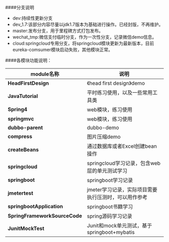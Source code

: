 ####分支说明

 * dev:持续性更新分支
 * dev_1.7:该部分内容尽量以jdk1.7版本为基础进行操作。已经封版，不再维护。
 * master:发布分支，用于里程碑方式打包发布。
 * wechat_tmp:微信支付临时分支，作为一次性分支，记录微信demo信息。
 * cloud:springcloud专用分支，将springcloud模块更新为最新版本，目前eureka-comsumer模块启动失败，其他模块正常。
 
 
####各模块功能说明：

|module名称|说明|
|---|---|
|**HeadFirstDesign**| 《head first design》demo|
|**JavaTutorial**| 平时练习使用，以及一些常用工具类|
|**Spring4**| web模块，练习使用|
|**springmvc**| web模块，练习使用|
|**dubbo-parent**| dubbo-demo|
|**compress**|图片压缩demo|
|**createBeans**| 通过数据库或者Excel创建bean操作|
|**springcloud**| springcloud学习记录，包含web层的单元测试学习|
|**springboot**| springboot学习记录|
|**jmetertest**| jmeter学习记录，实际项目需要执行压测时，可以用作参考|
|**springbootApplication**| springboot书籍学习|
|**SpringFrameworkSourceCode**| spring源码学习记录|
|**JunitMockTest**| Junit和mock单元测试，基于springboot+mybatis|